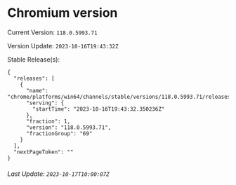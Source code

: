 # Chromium version

Current Version: `118.0.5993.71`

Version Update: `2023-10-16T19:43:32Z`

Stable Release(s):
```
{
  "releases": [
    {
      "name": "chrome/platforms/win64/channels/stable/versions/118.0.5993.71/releases/1697485412",
      "serving": {
        "startTime": "2023-10-16T19:43:32.350236Z"
      },
      "fraction": 1,
      "version": "118.0.5993.71",
      "fractionGroup": "69"
    }
  ],
  "nextPageToken": ""
}
```

###### Last Update: `2023-10-17T10:00:07Z`
        
